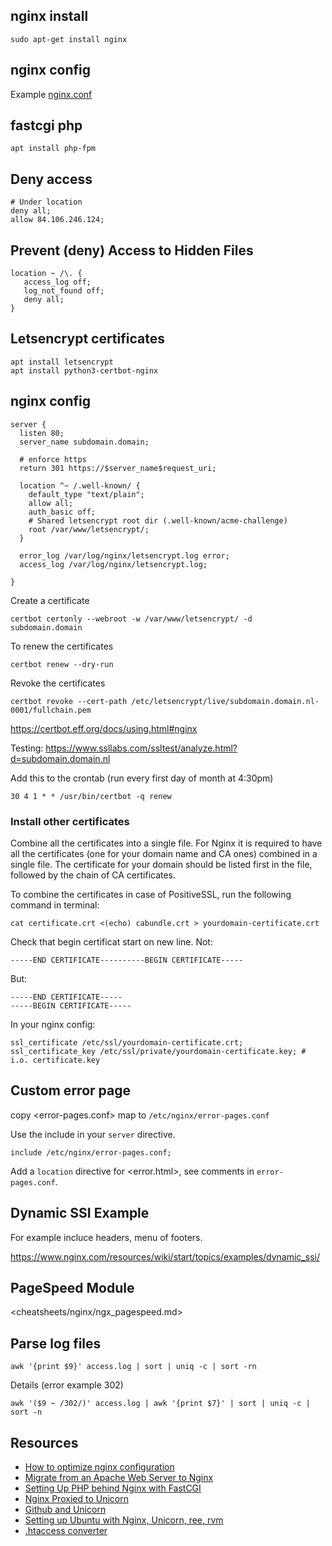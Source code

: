 ## nginx install
    sudo apt-get install nginx

## nginx config

Example [nginx.conf](./nginx.conf)


## fastcgi php

    apt install php-fpm

## Deny access

    # Under location
    deny all;
    allow 84.106.246.124;

## Prevent (deny) Access to Hidden Files

    location ~ /\. {
       access_log off;
       log_not_found off;
       deny all;
    }

## Letsencrypt certificates

    apt install letsencrypt
    apt install python3-certbot-nginx


## nginx config

    server {
      listen 80;
      server_name subdomain.domain;
    
      # enforce https
      return 301 https://$server_name$request_uri;
    
      location ^~ /.well-known/ {
        default_type "text/plain";
        allow all;
        auth_basic off;
        # Shared letsencrypt root dir (.well-known/acme-challenge)
        root /var/www/letsencrypt/;
      }
    
      error_log /var/log/nginx/letsencrypt.log error;
      access_log /var/log/nginx/letsencrypt.log;
    
    }

Create a certificate

    certbot certonly --webroot -w /var/www/letsencrypt/ -d subdomain.domain

To renew the certificates

    certbot renew --dry-run

Revoke the certificates

    certbot revoke --cert-path /etc/letsencrypt/live/subdomain.domain.nl-0001/fullchain.pem

<https://certbot.eff.org/docs/using.html#nginx>

Testing: <https://www.ssllabs.com/ssltest/analyze.html?d=subdomain.domain.nl>

Add this to the crontab (run every first day of month at 4:30pm)

    30 4 1 * * /usr/bin/certbot -q renew

### Install other certificates

Combine all the certificates into a single file. For Nginx it is required to have all the certificates (one for your domain name and CA ones) combined in a single file. The certificate for your domain should be listed first in the file, followed by the chain of CA certificates.

To combine the certificates in case of PositiveSSL, run the following command in terminal:

    cat certificate.crt <(echo) cabundle.crt > yourdomain-certificate.crt

Check that begin certificat start on new line. Not:

    -----END CERTIFICATE----------BEGIN CERTIFICATE-----

But:

    -----END CERTIFICATE-----
    -----BEGIN CERTIFICATE-----

In your nginx config:

    ssl_certificate /etc/ssl/yourdomain-certificate.crt;
    ssl_certificate_key /etc/ssl/private/yourdomain-certificate.key; # i.o. certificate.key

## Custom error page

copy <error-pages.conf> map to `/etc/nginx/error-pages.conf`

Use the include in your `server` directive.

    include /etc/nginx/error-pages.conf;

Add a `location` directive for <error.html>, see comments in `error-pages.conf`.

## Dynamic SSI Example

For example incluce headers, menu of footers.

<https://www.nginx.com/resources/wiki/start/topics/examples/dynamic_ssi/>

## PageSpeed Module

<cheatsheets/nginx/ngx_pagespeed.md>


## Parse log files

    awk '{print $9}' access.log | sort | uniq -c | sort -rn

Details (error example 302)

    awk '($9 ~ /302/)' access.log | awk '{print $7}' | sort | uniq -c | sort -n

## Resources

* [How to optimize nginx configuration](https://www.digitalocean.com/community/tutorials/how-to-optimize-nginx-configuration)
* [Migrate from an Apache Web Server to Nginx](https://www.digitalocean.com/community/articles/how-to-migrate-from-an-apache-web-server-to-nginx-on-an-ubuntu-vps)
* [Setting Up PHP behind Nginx with FastCGI](http://www.sitepoint.com/setting-up-php-behind-nginx-with-fastcgi/)
* [Nginx Proxied to Unicorn](http://recipes.sinatrarb.com/p/deployment/nginx_proxied_to_unicorn)
* [Github and Unicorn](https://github.com/blog/517-unicorn)
* [Setting up Ubuntu with Nginx, Unicorn, ree, rvm](http://tomkersten.com/articles/nginx-unicorn-rvm-server-setup/)
* [.htaccess converter](http://winginx.com/en/htaccess)


